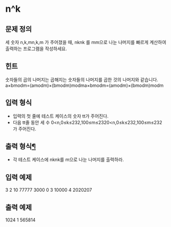 # n^k

## 문제 정의

세 숫자 n,k,mn,k,m 가 주어졌을 때, nknk 를 mm으로 나눈 나머지를 빠르게 계산하여 출력하는 프로그램을 작성하세요.

## 힌트

숫자들의 곱의 나머지는 곱해지는 숫자들의 나머지를 곱한 것의 나머지와 같습니다.
a×bmodm=(amodm)×(bmodm)modma×bmodm=(amodm)×(bmodm)modm

## 입력 형식

- 입력의 첫 줄에 테스트 케이스의 숫자 tt가 주어진다.
- 다음 tt줄 동안 세 수 0<n,0≤k≤232,100≤m≤2320<n,0≤k≤232,100≤m≤232 가 주어진다.

## 출력 형식[¶](https://domjudge.postech.ac.kr/domjudge/team/problems/21/text#출력-형식)

- 각 테스트 케이스에 nknk를 m으로 나눈 나머지를 출력하라.

## 입력 예제

3
2 10 77777
3000 0 3
10000 4 2020207

## 출력 예제

1024
1
565814